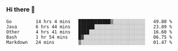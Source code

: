 ### Hi there 👋

<!--
**yeya24/yeya24** is a ✨ _special_ ✨ repository because its `README.md` (this file) appears on your GitHub profile.

Here are some ideas to get you started:

- 🔭 I’m currently working on ...
- 🌱 I’m currently learning ...
- 👯 I’m looking to collaborate on ...
- 🤔 I’m looking for help with ...
- 💬 Ask me about ...
- 📫 How to reach me: ...
- 😄 Pronouns: ...
- ⚡ Fun fact: ...
-->

<!--START_SECTION:waka-->
```text
Go         14 hrs 4 mins   ████████████▒░░░░░░░░░░░░   49.80 % 
Java       6 hrs 44 mins   ██████░░░░░░░░░░░░░░░░░░░   23.89 % 
Other      4 hrs 41 mins   ████░░░░░░░░░░░░░░░░░░░░░   16.60 % 
Bash       1 hr 54 mins    █▓░░░░░░░░░░░░░░░░░░░░░░░   06.75 % 
Markdown   24 mins         ▒░░░░░░░░░░░░░░░░░░░░░░░░   01.47 % 
```
<!--END_SECTION:waka-->
